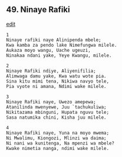 ## 49. Ninaye Rafiki
[edit](https://docs.google.com/document/d/1a8zK1zSy__KVUiVNJJlWaeJzRR9I7bxB/edit?mode=html)




    1
    Ninaye rafiki naye Alinipenda mbele;
    Kwa kamba za pendo lake Nimefungwa milele.
    Aukaza moyo wangu, Uache ugeuzi,
    Ninakaa ndani yake, Yeye Kwangu, milele.

    2
    Ninaye Rafiki ndiye, Aliyenifilia;
    Alimwaga damu yake, Kwa watu wote pia.
    Sina kitu mimi tena, Nikiwa navyo tele,
    Pia vyote ni amana, Ndimi wake milele.

    3
    Ninaye Rafiki naye, Uwezo amepewa;
    Atanilinda mwenyewe, Juu `tachukuliwa;
    Nikitazama mbinguni, Hupata nguvu tele;
    Sasa natumika chini, Kisha juu milele.

    4
    Ninaye Rafiki naye, Yuna na moyo mwema;
    Ni Mwalimu, Kiongozi, Mlinzi wa daima;
    Ni nani wa kunitenga, Na mpenzi wa mbele?
    Kwake nimetia nanga, ndimi wake milele.


